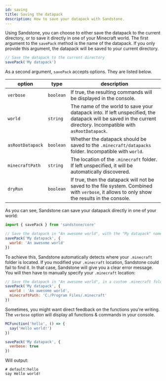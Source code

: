 ```yaml
---
id: saving
title: Saving the datapack
description: How to save your datapack with Sandstone.
---
```

Using Sandstone, you can choose to either save the datapack to the current directory, or to save it directly in one of your Minecraft world. The first argument to the `savePack` method is the name of the datapack. If you only provide this argument, the datapack will be saved to your current directory.

```js
// Save the datapack to the current directory
savePack('My datapack')
```

As a second argument, `savePack` accepts options. They are listed below.

| option | type | description |
| ------ | ---- | ----------- |
| `verbose` | `boolean` | If true, the resulting commands will be displayed in the console. |
| `world`| `string` |  The name of the world to save your datapack into. If left unspecified, the datapack will be saved in the current directory. Incompatible with `asRootDatapack`. |
| `asRootDatapack` | `boolean` | Whether the datapack should be saved to the `.minecraft/datapacks` folder. Incompatible with `world`. |
`minecraftPath` | `string`  | The location of the `.minecraft` folder. If left unspecified, it will be automatically discovered. |
`dryRun` | `boolean` | If true, then the datapack will not be saved to the file system. Combined with `verbose`, it allows to only show the results in the console. |

As you can see, Sandstone can save your datapack directly in one of your world:
```js
import { savePack } from 'sandstone/core'

// Save the datapack in "An awesome world", with the "My datapack" name.
savePack('My datapack', {
  world: 'An awesome world'
})
```

To achieve this, Sandstone automatically detects where your `.minecraft` folder is located. If you modified your `.minecraft` location, Sandstone could fail to find it. In that case, Sandstone will give you a clear error message. You will then have to manually specify your `.minecraft` location:
```js
// Save the datapack in "An awesome world", in a custom .minecraft folder
savePack('My datapack', {
  world : 'An awesome world',
  minecraftPath: 'C:/Program Files/.minecraft'
})
```

Sometimes, you might want direct feedback on the functions you're writing. The `verbose` option will display all functions & commands in your console.
```js
MCFunction('hello', () => {
  say('Hello world!')
})

savePack('My datapack', {
  verbose: true
})
```

Will output:
```mcfunction
# default:hello
say Hello world!
```
